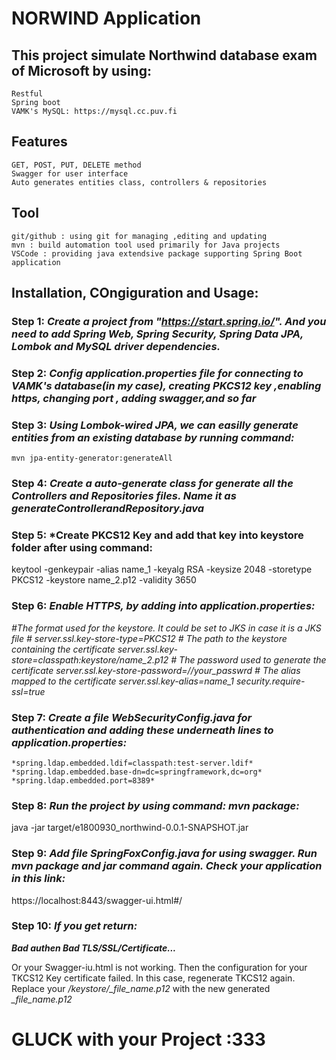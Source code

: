 # NORWIND Application

## This project simulate Northwind database exam of Microsoft by using:

    Restful
    Spring boot
    VAMK's MySQL: https://mysql.cc.puv.fi

## Features

    GET, POST, PUT, DELETE method
    Swagger for user interface
    Auto generates entities class, controllers & repositories

## Tool

    git/github : using git for managing ,editing and updating
    mvn : build automation tool used primarily for Java projects
    VSCode : providing java extendsive package supporting Spring Boot application

## Installation, COngiguration and Usage:
### Step 1: *Create a project from "https://start.spring.io/". And you need to add Spring Web, Spring Security, Spring Data JPA, Lombok and MySQL driver dependencies.*

### Step 2: *Config application.properties file for connecting to VAMK's database(in my case), creating PKCS12 key ,enabling https, changing port , adding swagger,and so far*

### Step 3: *Using Lombok-wired JPA, we can easilly generate entities from an existing database by running command:*

    mvn jpa-entity-generator:generateAll

### Step 4: *Create a auto-generate class for generate all the Controllers and Repositories files. Name it as generateControllerandRepository.java*

### Step 5: *Create PKCS12 Key and add that key into keystore folder after using command:

keytool -genkeypair -alias name_1 -keyalg RSA -keysize 2048 -storetype PKCS12 -keystore name_2.p12 -validity 3650

### Step 6: *Enable HTTPS, by adding into application.properties:*


  *#The format used for the keystore. It could be set to JKS in case it is a JKS file*
  *# server.ssl.key-store-type=PKCS12*
  *# The path to the keystore containing the certificate*
  *server.ssl.key-store=classpath:keystore/name_2.p12*
  *# The password used to generate the certificate*
  *server.ssl.key-store-password=//your_passwrd*
  *# The alias mapped to the certificate*
  *server.ssl.key-alias=name_1*
  *security.require-ssl=true*

### Step 7: *Create a file WebSecurityConfig.java for authentication and adding these underneath lines to application.properties:*

    *spring.ldap.embedded.ldif=classpath:test-server.ldif*
    *spring.ldap.embedded.base-dn=dc=springframework,dc=org*
    *spring.ldap.embedded.port=8389*


### Step 8: *Run the project by using command: mvn package:*


java -jar target/e1800930_northwind-0.0.1-SNAPSHOT.jar 

### Step 9: *Add file SpringFoxConfig.java for using swagger. Run mvn package and jar command again. Check your application in this link:*

https://localhost:8443/swagger-ui.html#/

### Step 10: *If you get return:*

**_Bad authen
Bad TLS/SSL/Certificate..._**

Or your Swagger-iu.html is not working.
Then the configuration for your TKCS12 Key certificate failed. In this case, regenerate TKCS12 again.
Replace your */keystore/_file_name.p12* with the new generated *_file_name.p12*

# GLUCK with your Project :333

